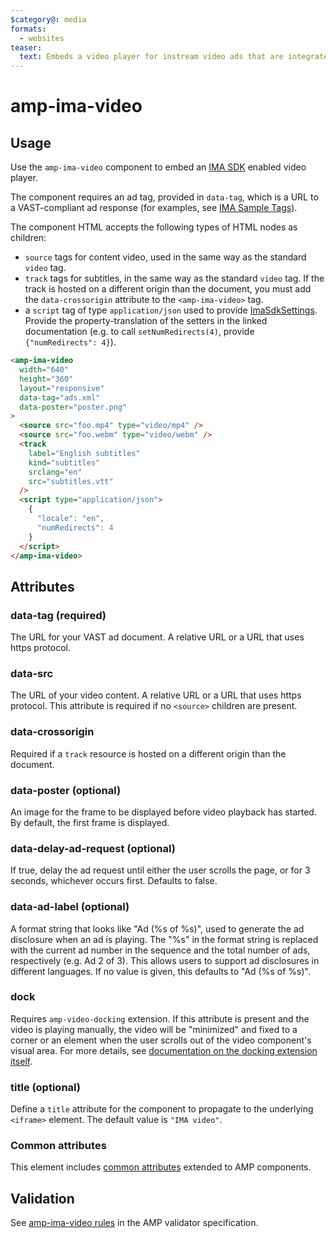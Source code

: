 ```yaml
---
$category@: media
formats:
  - websites
teaser:
  text: Embeds a video player for instream video ads that are integrated with the IMA SDK.
---
```


# amp-ima-video

## Usage

Use the `amp-ima-video` component to embed an [IMA SDK](https://developers.google.com/interactive-media-ads/docs/sdks/html5/) enabled video player.

The component requires an ad tag, provided in `data-tag`, which is a URL to a
VAST-compliant ad response (for examples, see
[IMA Sample Tags](https://developers.google.com/interactive-media-ads/docs/sdks/html5/tags)).

The component HTML accepts the following types of HTML nodes as children:

-   `source` tags for content video, used in the same way as the standard `video` tag.
-   `track` tags for subtitles, in the same way as the standard `video` tag. If the track is hosted on a different origin than the document, you must add the `data-crossorigin` attribute to the `<amp-ima-video>` tag.
-   a `script` tag of type `application/json` used to provide [ImaSdkSettings](https://developers.google.com/interactive-media-ads/docs/sdks/html5/v3/reference/js/ima.ImaSdkSettings). Provide the property-translation of the setters in the linked documentation (e.g. to call `setNumRedirects(4)`, provide `{"numRedirects": 4}`).

```html
<amp-ima-video
  width="640"
  height="360"
  layout="responsive"
  data-tag="ads.xml"
  data-poster="poster.png"
>
  <source src="foo.mp4" type="video/mp4" />
  <source src="foo.webm" type="video/webm" />
  <track
    label="English subtitles"
    kind="subtitles"
    srclang="en"
    src="subtitles.vtt"
  />
  <script type="application/json">
    {
      "locale": "en",
      "numRedirects": 4
    }
  </script>
</amp-ima-video>
```

## Attributes

### data-tag (required)

The URL for your VAST ad document. A relative URL or a URL that uses https protocol.

### data-src

The URL of your video content. A relative URL or a URL that uses https protocol. This attribute is required if no `<source>` children are present.

### data-crossorigin

Required if a `track` resource is hosted on a different origin than the document.

### data-poster (optional)

An image for the frame to be displayed before video playback has started. By
default, the first frame is displayed.

### data-delay-ad-request (optional)

If true, delay the ad request until either the user scrolls the page, or for 3 seconds, whichever occurs first. Defaults to false.

### data-ad-label (optional)

A format string that looks like "Ad (%s of %s)", used to generate the ad disclosure when an ad is playing. The "%s" in the format string is replaced with the current ad number in the sequence and the total number of ads, respectively (e.g. Ad 2 of 3). This allows users to support ad disclosures in different languages. If no value is given, this defaults to "Ad (%s of %s)".

### dock

Requires `amp-video-docking` extension. If this attribute is present and the video is playing manually, the video will be "minimized" and fixed to a corner or an element when the user scrolls out of the video component's visual area.
For more details, see [documentation on the docking extension itself](https://amp.dev/documentation/components/amp-video-docking).

### title (optional)

Define a `title` attribute for the component to propagate to the underlying `<iframe>` element. The default value is `"IMA video"`.

### Common attributes

This element includes [common attributes](https://amp.dev/documentation/guides-and-tutorials/learn/common_attributes) extended to AMP components.

## Validation

See [amp-ima-video rules](validator-amp-ima-video.protoascii) in the AMP validator specification.
